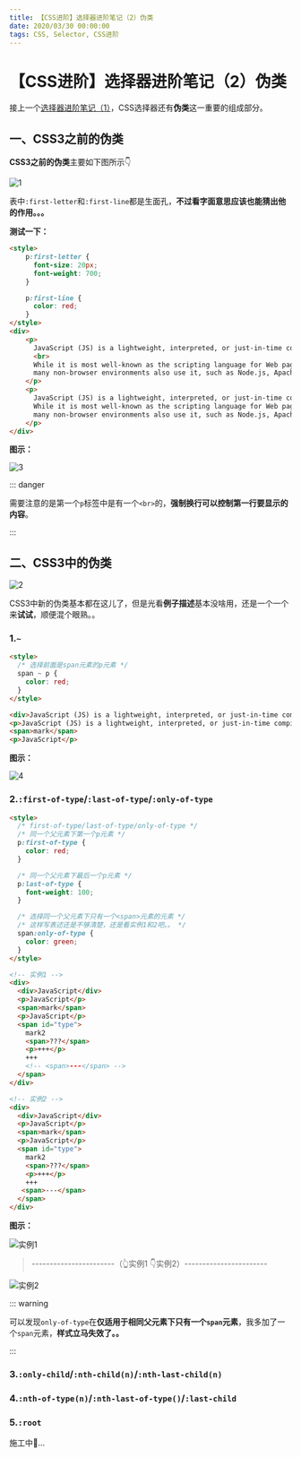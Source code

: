 ```yaml
---
title: 【CSS进阶】选择器进阶笔记（2）伪类
date: 2020/03/30 00:00:00
tags: CSS, Selector, CSS进阶
---
```


# 【CSS进阶】选择器进阶笔记（2）伪类
<ClientOnly>
  <display-bar :displayData="$frontmatter"></display-bar>
</ClientOnly>

接上一个[选择器进阶笔记（1）](https://starlightunion.github.io/blog/frontend/css-selector-1.html)，CSS选择器还有**伪类**这一重要的组成部分。

## 一、CSS3之前的伪类

**CSS3之前的伪类**主要如下图所示👇

![1](/images/frontend/css/css-selector-02-01.png)

表中`:first-letter`和`:first-line`都是生面孔，**不过看字面意思应该也能猜出他的作用。。。**

**测试一下：**

```html
<style>
    p:first-letter {
      font-size: 20px;
      font-weight: 700;
    }

    p:first-line {
      color: red;
    }
</style>
<div>
    <p>
      JavaScript (JS) is a lightweight, interpreted, or just-in-time compiled programming language with first-class functions.
      <br>
      While it is most well-known as the scripting language for Web pages,
      many non-browser environments also use it, such as Node.js, Apache CouchDB and Adobe Acrobat.
    </p>
    <p>
      JavaScript (JS) is a lightweight, interpreted, or just-in-time compiled programming language with first-class functions.
      While it is most well-known as the scripting language for Web pages,
      many non-browser environments also use it, such as Node.js, Apache CouchDB and Adobe Acrobat.
    </p>
</div>
```

**图示：**

![3](/images/frontend/css/css-selector-02-03.png)

::: danger

需要注意的是第一个`p`标签中是有一个`<br>`的，**强制换行可以控制第一行要显示的内容**。

:::

## 二、CSS3中的伪类

![2](/images/frontend/css/css-selector-02-02.png)

CSS3中新的伪类基本都在这儿了，但是光看**例子描述**基本没啥用，还是一个一个来**试试**，顺便混个眼熟。。

### 1.`~`

```html
<style>
  /* 选择前面是span元素的p元素 */
  span ~ p {
    color: red;
  }
</style>

<div>JavaScript (JS) is a lightweight, interpreted, or just-in-time compiled programming language with first-class functions.</div>
<p>JavaScript (JS) is a lightweight, interpreted, or just-in-time compiled programming language with first-class functions.</p>
<span>mark</span>
<p>JavaScript</p>
```

**图示：**

![4](/images/frontend/css/css-selector-02-04.png)

### 2.`:first-of-type`/`:last-of-type`/`:only-of-type`

```html
<style>
  /* first-of-type/last-of-type/only-of-type */
  /* 同一个父元素下第一个p元素 */
  p:first-of-type {
    color: red;
  }

  /* 同一个父元素下最后一个p元素 */
  p:last-of-type {
    font-weight: 100;
  }

  /* 选择同一个父元素下只有一个<span>元素的元素 */
  /* 这样写表述还是不够清楚，还是看实例1和2吧。。 */
  span:only-of-type {
    color: green;
  }
</style>

<!-- 实例1 -->
<div>
  <div>JavaScript</div>
  <p>JavaScript</p>
  <span>mark</span>
  <p>JavaScript</p>
  <span id="type">
    mark2
    <span>???</span>
    <p>+++</p>
    +++
    <!-- <span>---</span> -->
  </span>
</div>

<!-- 实例2 -->
<div>
  <div>JavaScript</div>
  <p>JavaScript</p>
  <span>mark</span>
  <p>JavaScript</p>
  <span id="type">
    mark2
    <span>???</span>
    <p>+++</p>
    +++
   <span>---</span>
  </span>
</div>
```

**图示：**

![实例1](/images/frontend/css/css-selector-02-05.png)

> -----------------------（👆实例1 👇实例2）-----------------------

![实例2](/images/frontend/css/css-selector-02-06.png)

::: warning

可以发现`only-of-type`在**仅适用于相同父元素下只有一个`span`元素**，我多加了一个`span`元素，**样式立马失效了。。**

:::

### 3.`:only-child`/`:nth-child(n)`/`:nth-last-child(n)`



### 4.`:nth-of-type(n)`/`:nth-last-of-type()`/`:last-child`



### 5.`:root`

施工中🚧...